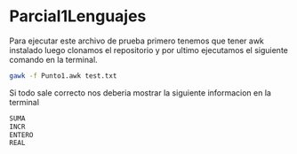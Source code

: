 # Parcial1Lenguajes

Para ejecutar este archivo de prueba primero tenemos que tener awk instalado luego clonamos el repositorio y por ultimo ejecutamos el siguiente comando en la terminal.

```bash
gawk -f Punto1.awk test.txt
```
Si todo sale correcto nos deberia mostrar la siguiente informacion en la terminal

```bash
SUMA
INCR
ENTERO
REAL
```
